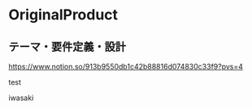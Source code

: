 # OriginalProduct

## テーマ・要件定義・設計
https://www.notion.so/913b9550db1c42b88816d074830c33f9?pvs=4

test

iwasaki

